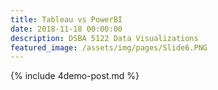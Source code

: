 ```yaml
---
title: Tableau vs PowerBI
date: 2018-11-18 00:00:00
description: DSBA 5122 Data Visualizations
featured_image: /assets/img/pages/Slide6.PNG
---
```


{% include 4demo-post.md %}
